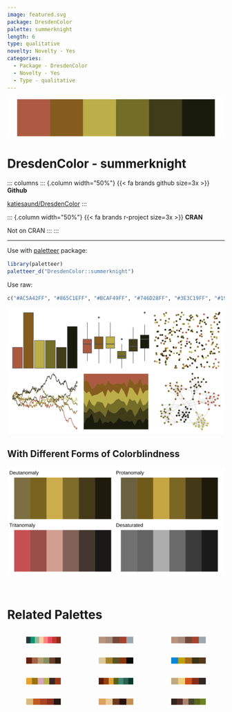 ```yaml
---
image: featured.svg
package: DresdenColor
palette: summerknight
length: 6
type: qualitative
novelty: Novelty - Yes
categories:
  - Package - DresdenColor
  - Novelty - Yes
  - Type - qualitative
---
```


![](featured.svg)

# DresdenColor - summerknight 

::: columns
::: {.column width="50%"}
{{< fa brands github size=3x >}}
**Github**

[katiesaund/DresdenColor](https://github.com/katiesaund/DresdenColor)
:::

::: {.column width="50%"}
{{< fa brands r-project size=3x >}}
**CRAN**

Not on CRAN
:::
:::

<hr> 

Use with [paletteer](https://emilhvitfeldt.github.io/paletteer/) package:

```r
library(paletteer)
paletteer_d("DresdenColor::summerknight")
```

Use raw:

```r
c("#AC5A42FF", "#865C1EFF", "#BCAF49FF", "#746D28FF", "#3E3C19FF", "#191C0CFF")
``` 

![](examples.png) <br>

## With Different Forms of Colorblindness

![](colorblind.svg) 

<br>

# Related Palettes

<div class="list" style="display: grid; grid-template-columns: auto auto auto;"> <figure class="figure">
<a href="../../awtools/a_palette/"> <img src="../../awtools/a_palette/featured.svg" style="width: 100%;" class="figure-img"></a>
</figure> <figure class="figure">
<a href="../../ButterflyColors/hamadryas_feronia/"> <img src="../../ButterflyColors/hamadryas_feronia/featured.svg" style="width: 100%;" class="figure-img"></a>
</figure> <figure class="figure">
<a href="../../ButterflyColors/hamadryas_feronia/"> <img src="../../ButterflyColors/hamadryas_feronia/featured.svg" style="width: 100%;" class="figure-img"></a>
</figure> <figure class="figure">
<a href="../../DresdenColor/turncoat/"> <img src="../../DresdenColor/turncoat/featured.svg" style="width: 100%;" class="figure-img"></a>
</figure> <figure class="figure">
<a href="../../lisa/Rembrandt/"> <img src="../../lisa/Rembrandt/featured.svg" style="width: 100%;" class="figure-img"></a>
</figure> <figure class="figure">
<a href="../../fishualize/Anisotremus_virginicus/"> <img src="../../fishualize/Anisotremus_virginicus/featured.svg" style="width: 100%;" class="figure-img"></a>
</figure> <figure class="figure">
<a href="../../colRoz/whitei/"> <img src="../../colRoz/whitei/featured.svg" style="width: 100%;" class="figure-img"></a>
</figure> <figure class="figure">
<a href="../../MetBrewer/Degas/"> <img src="../../MetBrewer/Degas/featured.svg" style="width: 100%;" class="figure-img"></a>
</figure> <figure class="figure">
<a href="../../fishualize/Pterois_volitans/"> <img src="../../fishualize/Pterois_volitans/featured.svg" style="width: 100%;" class="figure-img"></a>
</figure> <figure class="figure">
<a href="../../ButterflyColors/smyrna_blomfidiana/"> <img src="../../ButterflyColors/smyrna_blomfidiana/featured.svg" style="width: 100%;" class="figure-img"></a>
</figure> <figure class="figure">
<a href="../../colRoz/m_horridus2/"> <img src="../../colRoz/m_horridus2/featured.svg" style="width: 100%;" class="figure-img"></a>
</figure> <figure class="figure">
<a href="../../colRoz/a_conica/"> <img src="../../colRoz/a_conica/featured.svg" style="width: 100%;" class="figure-img"></a>
</figure> 
</div>
